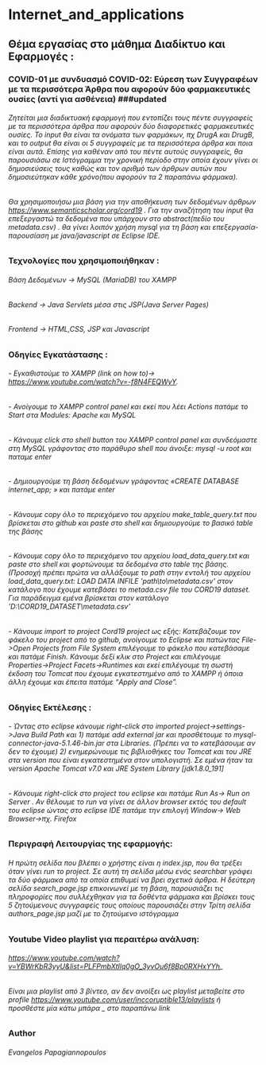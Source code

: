 # Internet_and_applications

## Θέμα εργασίας στο μάθημα Διαδίκτυο και Εφαρμογές :
### COVID-01 με συνδυασμό COVID-02: Εύρεση των Συγγραφέων με τα περισσότερα Άρθρα που αφορούν δύο φαρμακευτικές ουσίες (αντί για ασθένεια) ###updated

###### Ζητείται μια διαδικτυακή εφαρμογή που εντοπίζει τους πέντε συγγραφείς με τα περισσότερα άρθρα που αφορούν δύο διαφορετικές φαρμακευτικές ουσίες. Το input θα είναι τα ονόματα των φαρμάκων, πχ DrugA και DrugB, και το output θα είναι οι 5 συγγραφείς με τα περισσότερα άρθρα και ποια είναι αυτά. Επίσης για καθέναν από του πέντε αυτούς συγγραφείς, θα παρουσιάσω σε Ιστόγραμμα την χρονική περίοδο στην οποία έχουν γίνει οι δημοσιεύσεις τους καθώς και τον αριθμό των άρθρων αυτών που δημοσιεύτηκαν κάθε χρόνο(που αφορούν τα 2 παραπάνω φάρμακα). 
###### Θα χρησιμοποιήσω μια βάση για την αποθήκευση των δεδομένων άρθρων https://www.semanticscholar.org/cord19 . Για την αναζήτηση του input θα επεξεργαστώ τα δεδομένα που υπάρχουν στο abstract(πεδίο του metadata.csv) . θα γίνει λοιπόν χρήση mysql για τη βάση και επεξεργασία-παρουσίαση με java/javascript σε Eclipse IDE.

### Τεχνολογίες που χρησιμοποιήθηκαν :
###### Βάση Δεδομένων -> MySQL (MariaDB) του XAMPP
###### Backend -> Java Servlets μέσα στις JSP(Java Server Pages)
###### Frontend -> HTML,CSS, JSP και Javascript

### Οδηγίες Εγκατάστασης :
###### - Εγκαθιστούμε το XAMPP (link on how to)-> https://www.youtube.com/watch?v=-f8N4FEQWyY.
###### - Ανοίγουμε το XAMPP control panel και εκεί που λέει Actions πατάμε το Start στα Modules: Apache και MySQL
###### - Κάνουμε click στο shell button του XAMPP control panel και συνδεόμαστε στη MySQL γράφοντας στο παράθυρο shell που άνοιξε: mysql -u root και παταμε enter
###### - Δημιουργούμε τη βάση δεδομένων γράφοντας «CREATE DATABASE internet_app; » και πατάμε enter
###### - Κάνουμε copy όλο το περιεχόμενο του αρχείου make_table_query.txt που βρίσκεται στο github και paste στο shell και δημιουργούμε το βασικό table της βάσης
###### - Κάνουμε copy όλο το περιεχόμενο του αρχείου load_data_query.txt και paste στο shell και φορτώνουμε τα δεδομένα στο table της βάσης. (Προσοχή πρέπει πρώτα να αλλάξουμε το path στην εντολή του αρχείου load_data_query.txt: LOAD DATA INFILE 'path\to\metadata.csv' στον κατάλογο που έχουμε κατεβάσει το metada.csv file του CORD19 dataset. Για παράδειγμα εμένα βρίσκεται στον κατάλογο 'D:\CORD19_DATASET\metadata.csv'
###### - Κάνουμε import το project Cord19 project ως εξής: Κατεβάζουμε τον φάκελο του project από το github, ανοίγουμε το Eclipse και πατώντας File->Open Projects from File System επιλέγουμε το φάκελο που κατεβάσαμε και πατάμε Finish. Κάνουμε δεξί κλικ στο Project και επιλέγουμε Properties->Project Facets->Runtimes και εκεί επιλέγουμε τη σωστή έκδοση του Tomcat που έχουμε εγκατεστημένο από το XAMPP ή όποια άλλη έχουμε και έπειτα πατάμε “Apply and Close”. 

### Οδηγίες Εκτέλεσης :
###### - Ώντας στο eclipse κάνουμε right-click στο imported project->settings->Java Build Path και 1) πατάμε add external jar και προσθέτουμε το mysql-connector-java-5.1.46-bin.jar στα Libraries. (Πρέπει να το κατεβάσουμε αν δεν το έχουμε) 2) ενημερώνουμε τις βιβλιοθήκες του Tomcat και του JRE στα version που είναι εγκατεστημένα στον υπολογιστή. Σε εμένα ήταν τα version Apache Tomcat v7.0 και JRE System Library [jdk1.8.0_191]
###### - Κάνουμε right-click στο project του eclipse και πατάμε Run As-> Run on Server . Αν θέλουμε το run να γίνει σε άλλον browser εκτός του default του eclipse ώντας στο eclipse IDE πατάμε την επιλογή Window-> Web Browser->πχ. Firefox

### Περιγραφή Λειτουργίας της εφαρμογής:
###### Η πρώτη σελίδα που βλέπει ο χρήστης είναι η index.jsp, που θα τρέξει όταν γίνει run το project. Σε αυτή τη σελίδα μέσω ενός searchbar γράφει τα δύο φάρμακα από τα οποία επιθυμεί να βρει σχετικά άρθρα. Η δεύτερη σελίδα search_page.jsp  επικοινωνεί με τη βάση, παρουσιάζει τις πληροφορίες που συλλέχθηκαν  για τα δοθέντα φάρμακα και βρίσκει τους 5 ζητούμενους συγγραφείς τους οποίους παρουσιάζει στην Τρίτη σελίδα authors_page.jsp μαζί με το ζητούμενο ιστόγραμμα

### Youtube Video playlist για περαιτέρω ανάλυση:
###### https://www.youtube.com/watch?v=YBWrKbR3yyU&list=PLFPmbXtIlq0gO_3yvOu6f8Bp0RXHxYYh_
###### Είναι μια playlist από 3 βίντεο, αν δεν ανοίξει ως playlist μεταβείτε στο profile https://www.youtube.com/user/inccoruptible13/playlists ή προσθέστε μία κάτω μπάρα _ στο παραπάνω link

### Author
###### Evangelos Papagiannopoulos

